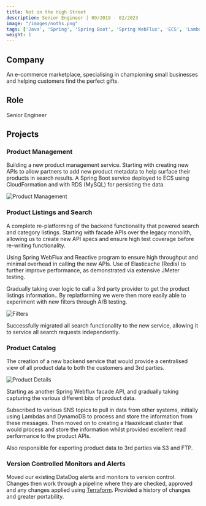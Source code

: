 ```yaml
---
title: Not on the High Street
description: Senior Engineer | 09/2019 - 02/2023
image: "/images/noths.png"
tags: ['Java', 'Spring', 'Spring Boot', 'Spring WebFlux', 'ECS', 'Lambda', 'CloudFormation', 'DynamoDB', 'SQS', 'SNS', 'Hazelcast', 'Terraform', 'Redis', 'Gradle', 'Maven']
weight: 1
---
```


## Company

An e-commerce marketplace, specialising in championing small businesses and helping customers find the perfect gifts. 

## Role

Senior Engineer

## Projects

### Product Management

Building a new product management service. Starting with creating new APIs to allow partners to add new product metadata to help surface their products in search results. A Spring Boot service deployed to ECS using CloudFormation and with RDS (MySQL) for persisting the data. 

![Product Management](/images/prdmgt.png)

### Product Listings and Search

A complete re-platforming of the backend functionality that powered search and category listings. Starting with facade APIs over the legacy monolith, allowing us to create new API specs and ensure high test coverage before re-writing functionality. 

Using Spring WebFlux and Reactive program to ensure high throughput and minimal overhead in calling the new APIs. Use of Elasticache (Redis) to further improve performance, as demonstrated via extensive JMeter testing. 

Gradually taking over logic to call a 3rd party provider to get the product listings information.. By replatforming we were then more easily able to experiment with new filters through A/B testing. 

![Filters](/images/filters.png)

Successfully migrated all search functionality to the new service, allowing it to service all search requests independently. 

### Product Catalog

The creation of a new backend service that would provide a centralised view of all product data to both the customers and 3rd parties. 

![Product Details](/images/pdp.png)

Starting as another Spring Webflux facade API, and gradually taking capturing the various different bits of product data. 

Subscribed to various SNS topics to pull in data from other systems, initially using Lambdas and DynamoDB to process and store the information from these messages. Then moved on to creating a Haazelcast cluster that would process and store the information whilst provided excellent read performance to the product APIs.

Also responsible for exporting product data to 3rd parties via S3 and FTP. 

### Version Controlled Monitors and Alerts

Moved our existing DataDog alerts and monitors to version control. Changes then work through a pipeline where they are checked, approved and any changes applied using [Terraform](https://registry.terraform.io/providers/DataDog/datadog/latest/docs). Provided a history of changes and greater portability. 



